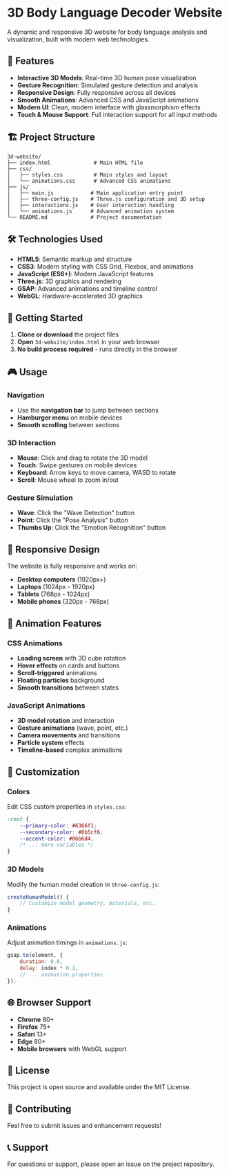 # 3D Body Language Decoder Website

A dynamic and responsive 3D website for body language analysis and visualization, built with modern web technologies.

## 🚀 Features

- **Interactive 3D Models**: Real-time 3D human pose visualization
- **Gesture Recognition**: Simulated gesture detection and analysis
- **Responsive Design**: Fully responsive across all devices
- **Smooth Animations**: Advanced CSS and JavaScript animations
- **Modern UI**: Clean, modern interface with glassmorphism effects
- **Touch & Mouse Support**: Full interaction support for all input methods

## 🏗️ Project Structure

```
3d-website/
├── index.html              # Main HTML file
├── css/
│   ├── styles.css          # Main styles and layout
│   └── animations.css      # Advanced CSS animations
├── js/
│   ├── main.js            # Main application entry point
│   ├── three-config.js    # Three.js configuration and 3D setup
│   ├── interactions.js    # User interaction handling
│   └── animations.js      # Advanced animation system
└── README.md              # Project documentation
```

## 🛠️ Technologies Used

- **HTML5**: Semantic markup and structure
- **CSS3**: Modern styling with CSS Grid, Flexbox, and animations
- **JavaScript (ES6+)**: Modern JavaScript features
- **Three.js**: 3D graphics and rendering
- **GSAP**: Advanced animations and timeline control
- **WebGL**: Hardware-accelerated 3D graphics

## 🎯 Getting Started

1. **Clone or download** the project files
2. **Open** `3d-website/index.html` in your web browser
3. **No build process required** - runs directly in the browser

## 🎮 Usage

### Navigation
- Use the **navigation bar** to jump between sections
- **Hamburger menu** on mobile devices
- **Smooth scrolling** between sections

### 3D Interaction
- **Mouse**: Click and drag to rotate the 3D model
- **Touch**: Swipe gestures on mobile devices
- **Keyboard**: Arrow keys to move camera, WASD to rotate
- **Scroll**: Mouse wheel to zoom in/out

### Gesture Simulation
- **Wave**: Click the "Wave Detection" button
- **Point**: Click the "Pose Analysis" button
- **Thumbs Up**: Click the "Emotion Recognition" button

## 📱 Responsive Design

The website is fully responsive and works on:
- **Desktop computers** (1920px+)
- **Laptops** (1024px - 1920px)
- **Tablets** (768px - 1024px)
- **Mobile phones** (320px - 768px)

## 🎨 Animation Features

### CSS Animations
- **Loading screen** with 3D cube rotation
- **Hover effects** on cards and buttons
- **Scroll-triggered** animations
- **Floating particles** background
- **Smooth transitions** between states

### JavaScript Animations
- **3D model rotation** and interaction
- **Gesture animations** (wave, point, etc.)
- **Camera movements** and transitions
- **Particle system** effects
- **Timeline-based** complex animations

## 🔧 Customization

### Colors
Edit CSS custom properties in `styles.css`:
```css
:root {
    --primary-color: #6366f1;
    --secondary-color: #8b5cf6;
    --accent-color: #06b6d4;
    /* ... more variables */
}
```

### 3D Models
Modify the human model creation in `three-config.js`:
```javascript
createHumanModel() {
    // Customize model geometry, materials, etc.
}
```

### Animations
Adjust animation timings in `animations.js`:
```javascript
gsap.to(element, {
    duration: 0.8,
    delay: index * 0.1,
    // ... animation properties
});
```

## 🌐 Browser Support

- **Chrome** 80+
- **Firefox** 75+
- **Safari** 13+
- **Edge** 80+
- **Mobile browsers** with WebGL support

## 📄 License

This project is open source and available under the MIT License.

## 🤝 Contributing

Feel free to submit issues and enhancement requests!

## 📞 Support

For questions or support, please open an issue on the project repository.
